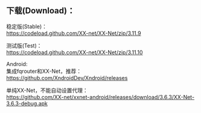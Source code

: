 
## 下载(Download)：
稳定版(Stable)：  
https://codeload.github.com/XX-net/XX-Net/zip/3.11.9


测试版(Test)：  
https://codeload.github.com/XX-net/XX-Net/zip/3.11.10


Android:  
集成fqrouter和XX-Net，推荐：  
https://github.com/XndroidDev/Xndroid/releases

单纯XX-Net，不能自动设置代理：    
https://github.com/XX-net/xxnet-android/releases/download/3.6.3/XX-Net-3.6.3-debug.apk
